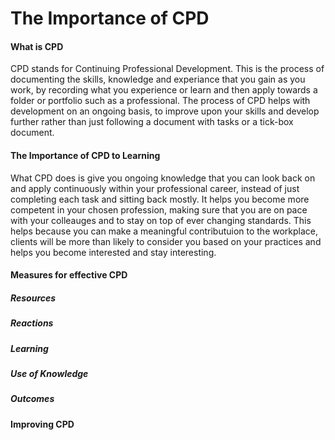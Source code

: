 # The Importance of CPD
#### What is CPD
CPD stands for Continuing Professional Development. This is the process of documenting the skills, knowledge and experiance that you gain as you work, by recording what you experience or learn and then apply towards a folder or portfolio such as a professional. The process of CPD helps with development on an ongoing basis, to improve upon your skills and develop further rather than just following a document with tasks or a tick-box document.

#### The Importance of CPD to Learning
What CPD does is give you ongoing knowledge that you can look back on and apply continuously within your professional career, instead of just completing each task and sitting back mostly. It helps you become more competent in your chosen profession, making sure that you are on pace with your colleauges and to stay on top of ever changing standards. This helps because you can make a meaningful contributuion to the workplace, clients will be more than likely to consider you based on your practices and helps you become interested and stay interesting.

#### Measures for effective CPD
##### Resources


##### Reactions
##### Learning
##### Use of Knowledge
##### Outcomes

#### Improving CPD
